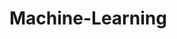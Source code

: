 # Machine-Learning
         
  
                 
                
                        
             
    
   
